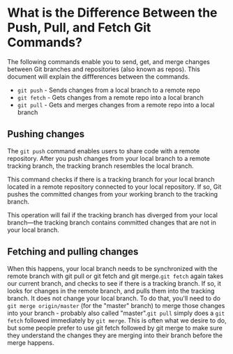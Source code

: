 # What is the Difference Between the Push, Pull, and Fetch Git Commands?

The following commands enable you to send, get, and merge changes between Git branches and repositories (also known as repos). This document will explain the diffferences between the commands.

- `git push` - Sends changes from a local branch to a remote repo
- `git fetch` - Gets changes from a remote repo into a local branch
- `git pull` - Gets and merges changes from a remote repo into a local branch

## Pushing changes

 The `git push` command enables users to share code with a remote repository. After you push changes from your local branch to a remote tracking branch, the tracking branch resembles the local branch.

This command checks if there is a tracking branch for your local branch located in a remote repository connected to your local repository. If so, Git pushes the committed changes from your working branch to the tracking branch. 
 
This operation will fail if the tracking branch has diverged from your local branch&mdash;the tracking branch contains committed changes that are not in your local branch. 

## Fetching and pulling changes

When this happens, your local branch needs to be synchronized with the remote branch with git pull or git fetch and git merge.`git fetch` again takes our current branch, and checks to see if there is a tracking branch. If so, it looks for changes in the remote branch, and pulls them into the tracking branch. It does not change your local branch. To do that, you'll need to do `git merge origin/master` (for the "master" branch) to merge those changes into your branch - probably also called "master".`git pull` simply does a `git fetch` followed immediately by `git merge`. This is often what we desire to do, but some people prefer to use git fetch followed by git merge to make sure they understand the changes they are merging into their branch before the merge happens.
